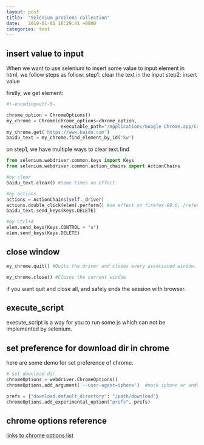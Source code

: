 ```yaml
---
layout: post
title:  "Selenium problems collection"
date:   2019-01-01 16:29:41 +0800
categories: test
---
```


## insert value to input
   When we want to use selenium to insert some value to input element in html, we follow steps as follow:
   step1: clear the text in the input
   step2: insert value

   firstly, we get element:
   ```python
   #!-encoding=utf-8-

   chrome_option = ChromeOptions()
   my_chrome = Chrome(chrome_options=chrome_option,
                       executable_path="/Applications/Google Chrome.app/Contents/MacOS/chromedriver")
   my_chrome.get('https://www.baidu.com')
   baidu_text = my_chrome.find_element_by_id('kw')

   ```

   on step1, we have multiple ways to clear text.find

   ```python
   from selenium.webdriver.common.keys import Keys
   from selenium.webdriver.common.action_chains import ActionChains

   #by clear
   baidu_text.clear() #some times no effect

   #by actions
   actions = ActionChains(self._driver)
   actions.double_click(elem).perform() #no effect on firefox 69.0, [reference, solution no effect](https://github.com/bhecquet/seleniumRobot/issues/77)
   baidu_text.send_keys(Keys.DELETE)

   #by Ctrl+A
   elem.send_keys(Keys.CONTROL + "a")
   elem.send_keys(Keys.DELETE)

   ```

## close window

   ```python
   my_chrome.quit() #Quits the driver and closes every associated window.
   ```



   ```python
   my_chrome.close() #Closes the current window
   ```


   if you want quit and close all, and safely ends the session with browser.

## execute_script
   execute_script is a way for you to run some js which can not be implemented by selenium.

## set preference for download dir in chrome
   here are some demo for set preference of chrome.

   ```python
   # set download dir
   chromeOptions = webdriver.ChromeOptions()
   chromeOptions.add_argument('--user-agent=iphone')  #mock iphone or android

   prefs = {"download.default_directory": "/path/download"}
   chromeOptions.add_experimental_option("prefs", prefs)

   ```

## chrome options reference
   [links to chrome options list](https://chromium.googlesource.com/chromium/src/+/master/chrome/common/pref_names.cc)


